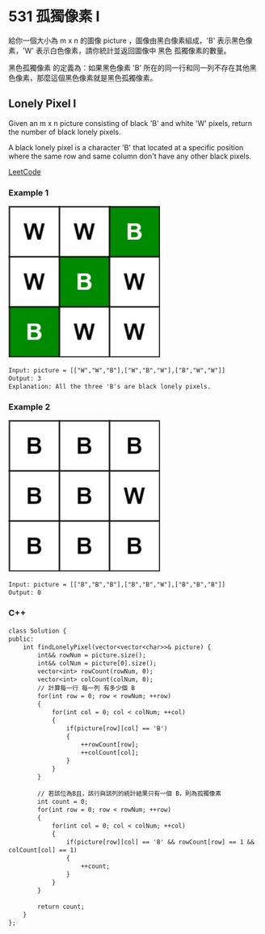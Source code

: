 # 531 孤獨像素 I

給你一個大小為 m x n 的圖像 picture ，圖像由黑白像素組成，'B' 表示黑色像素，'W' 表示白色像素，請你統計並返回圖像中 黑色 孤獨像素的數量。

黑色孤獨像素 的定義為：如果黑色像素 'B' 所在的同一行和同一列不存在其他黑色像素，那麼這個黑色像素就是黑色孤獨像素。

## Lonely Pixel I

Given an m x n picture consisting of black 'B' and white 'W' pixels, return the number of black lonely pixels.

A black lonely pixel is a character 'B' that located at a specific position where the same row and same column don't have any other black pixels.

[LeetCode](https://leetcode-cn.com/lonely-pixel-i/)

### Example 1

<img src="img/531_1.jpg" width = "300"/>

```
Input: picture = [["W","W","B"],["W","B","W"],["B","W","W"]]
Output: 3
Explanation: All the three 'B's are black lonely pixels.
```

### Example 2

<img src="img/531_2.jpg" width = "300"/>

```
Input: picture = [["B","B","B"],["B","B","W"],["B","B","B"]]
Output: 0
```

### C++ 

```
class Solution {
public:
    int findLonelyPixel(vector<vector<char>>& picture) {
        int&& rowNum = picture.size();
        int&& colNum = picture[0].size();
        vector<int> rowCount(rowNum, 0);
        vector<int> colCount(colNum, 0);
        // 計算每一行 每一列 有多少個 B
        for(int row = 0; row < rowNum; ++row)
        {
            for(int col = 0; col < colNum; ++col)
            {
                if(picture[row][col] == 'B')
                {
                    ++rowCount[row];
                    ++colCount[col];
                }
            }
        }

        // 若該位為B且，該行與該列的統計結果只有一個 B，則為孤獨像素
        int count = 0;
        for(int row = 0; row < rowNum; ++row)
        {
            for(int col = 0; col < colNum; ++col)
            {
                if(picture[row][col] == 'B' && rowCount[row] == 1 && colCount[col] == 1)
                {
                    ++count;
                }
            }
        }

        return count;
    }
};
```

